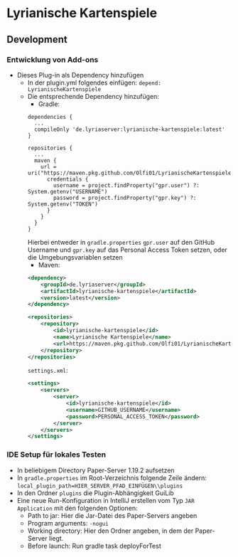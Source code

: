 # Lyrianische Kartenspiele
## Development
### Entwicklung von Add-ons
* Dieses Plug-in als Dependency hinzufügen
  * In der plugin.yml folgendes einfügen: `depend: LyrianischeKartenspiele`
  * Die entsprechende Dependency hinzufügen:
    * Gradle: 
    ```
    dependencies {
      ...
      compileOnly 'de.lyriaserver:lyrianische-kartenspiele:latest'
    }
    ```
    ```
    repositories {
      ...
      maven {
        url = uri("https://maven.pkg.github.com/Olfi01/LyrianischeKartenspiele")
          credentials {
            username = project.findProperty("gpr.user") ?: System.getenv("USERNAME")
            password = project.findProperty("gpr.key") ?: System.getenv("TOKEN")
          }
        }
      }
    }
    ```
    Hierbei entweder in `gradle.properties` `gpr.user` auf den GitHub Username und `gpr.key` auf das Personal Access Token setzen, oder die Umgebungsvariablen setzen
    * Maven:
    ```xml
    <dependency>
        <groupId>de.lyriaserver</groupId>
        <artifactId>lyrianische-kartenspiele</artifactId>
        <version>latest</version>
    </dependency>
    ```
    ```xml
    <repositories>
        <repository>
            <id>lyrianische-kartenspiele</id>
            <name>Lyrianische Kartenspiele</name>
            <url>https://maven.pkg.github.com/Olfi01/LyrianischeKartenspiele</url>
        </repository>
    </repositories>
    ```
    `settings.xml`:
    ```xml
    <settings>
        <servers>
            <server>
                <id>lyrianische-kartenspiele</id>
                <username>GITHUB_USERNAME</username>
                <password>PERSONAL_ACCESS_TOKEN</password>
            </server>
        </servers>
    </settings>
    ```
### IDE Setup für lokales Testen
* In beliebigem Directory Paper-Server 1.19.2 aufsetzen
* In `gradle.properties` im Root-Verzeichnis folgende Zeile ändern: `local_plugin_path=HIER_SERVER_PFAD_EINFÜGEN\\plugins`
* In den Ordner `plugins` die Plugin-Abhängigkeit GuiLib
* Eine neue Run-Konfiguration in IntelliJ erstellen vom Typ `JAR Application` mit den folgenden Optionen:
  * Path to jar: Hier die Jar-Datei des Paper-Servers angeben
  * Program arguments: `-nogui`
  * Working directory: Hier den Ordner angeben, in dem der Paper-Server liegt.
  * Before launch: Run gradle task deployForTest